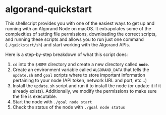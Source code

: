 # algorand-quickstart
This shellscript provides you with one of the easiest ways to get up and running with an Algorand Node on macOS. It extrapolates some of the complexities of setting file permissions, downloading the correct scripts, and running these scripts and allows you to run just one command (`./quickstart/sh`) and start working with the Algorand APIs.

Here is a step-by-step breakdown of what this script does:

1. `cd` into the `$HOME` directory and create a new directory called **`node`**.
2. Create an environment variable called `ALGORAND_DATA` that tells the `update.sh` and `goal` scripts where to store important information pertaining to your node (API token, network URL and port, etc...)
3. Install the `update.sh` script and run it to install the node (or update it if it already exists). Additionally, we modify the permissions to make sure the file is executable.
4. Start the node with `./goal node start`
5. Check the status of the node with `./goal node status`

